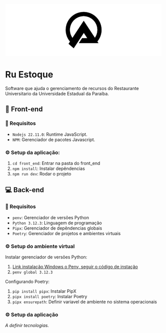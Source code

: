![banner](./assets/UEPB%20logo.png)

# Ru Estoque

Software que ajuda o gerenciamento de recursos do Restaurante Universitario
da Universidade Estadual da Paraíba.

## 🎨 Front-end

### 🎯 Requisitos

- `Nodejs 22.11.0`: Runtime JavaScript.
- `NPM`: Gerenciador de pacotes Javascript.

### ⚙️ Setup da aplicação:

1. `cd front_end`: Entrar na pasta do front_end
2. `npm install`: Instalar depêndencias
3. `npm run dev`: Rodar o projeto

## 💻 Back-end

### 🎯 Requisitos 

- `penv`: Gerenciador de versões Python
- `Python 3.12.3`: Linguagem de programação
- `Pipx`: Gerenciador de depêndencias globais
- `Poetry`: Gerenciador de projetos e ambientes virtuais

### ⚙️ Setup do ambiente virtual 

Instalar gerenciador de versões Python:

1. [Link instalação Windows o Penv, seguir o código de instação](https://github.com/pyenv-win/pyenv-win)
2. `penv global 3.12.3`

Configurando Poetry:

1. `pip install pipx`: Instalar PipX
2. `pipx install poetry`: Instalar Poetry
3. `pipx ensurepath`: Definir variavel de ambiente no sistema operacionais

### ⚙️ Setup da aplicação

*A definir tecnologias.*